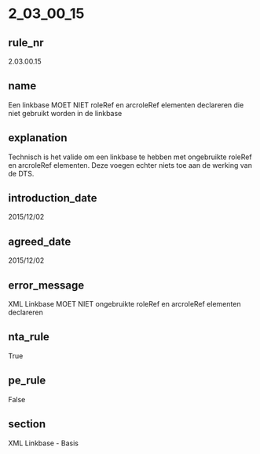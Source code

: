 # 2_03_00_15

## rule_nr
2.03.00.15

## name
Een linkbase MOET NIET roleRef en arcroleRef elementen declareren die niet gebruikt worden in de linkbase

## explanation
Technisch is het valide om een linkbase te hebben met ongebruikte roleRef en arcroleRef elementen. Deze voegen echter niets toe aan de werking van de DTS.

## introduction_date
2015/12/02

## agreed_date
2015/12/02

## error_message
XML Linkbase MOET NIET ongebruikte roleRef en arcroleRef elementen declareren

## nta_rule
True

## pe_rule
False

## section
XML Linkbase - Basis


